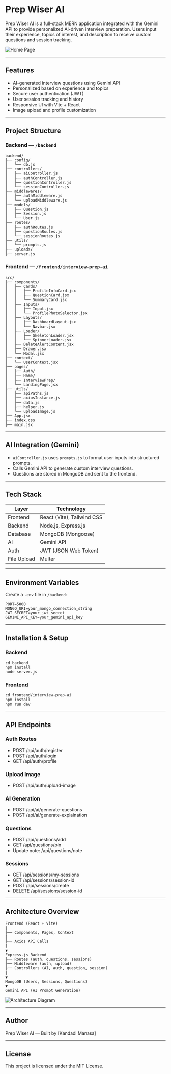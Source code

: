 # Prep Wiser AI

Prep Wiser AI is a full-stack MERN application integrated with the Gemini API to provide personalized AI-driven interview preparation. Users input their experience, topics of interest, and description to receive custom questions and session tracking.


![Home Page](https://drive.google.com/uc?export=view&id=1AQVy_YuQI0GiyJp0Ka4Fl9KqTDWjM9G1)


---

## Features

- AI-generated interview questions using Gemini API
- Personalized based on experience and topics
- Secure user authentication (JWT)
- User session tracking and history
- Responsive UI with Vite + React
- Image upload and profile customization

---

## Project Structure

### Backend — `/backend`

```
backend/
├── config/
│   └── db.js
├── controllers/
│   ├── aiController.js
│   ├── authController.js
│   ├── questionController.js
│   └── sessionController.js
├── middlewares/
│   ├── authMiddleware.js
│   └── uploadMiddleware.js
├── models/
│   ├── Question.js
│   ├── Session.js
│   └── User.js
├── routes/
│   ├── authRoutes.js
│   ├── questionRoutes.js
│   └── sessionRoutes.js
├── utils/
│   └── prompts.js
├── uploads/
├── server.js
```

### Frontend — `/frontend/interview-prep-ai`

```
src/
├── components/
│   ├── Cards/
│   │   ├── ProfileInfoCard.jsx
│   │   ├── QuestionCard.jsx
│   │   └── SummaryCard.jsx
│   ├── Inputs/
│   │   ├── Input.jsx
│   │   └── ProfilePhotoSelector.jsx
│   ├── Layouts/
│   │   ├── DashboardLayout.jsx
│   │   └── Navbar.jsx
│   ├── Loader/
│   │   ├── SkeletonLoader.jsx
│   │   └── SpinnerLoader.jsx
│   ├── DeleteAlertContent.jsx
│   ├── Drawer.jsx
│   └── Modal.jsx
├── context/
│   └── UserContext.jsx
├── pages/
│   ├── Auth/
│   ├── Home/
│   ├── InterviewPrep/
│   └── LandingPage.jsx
├── utils/
│   ├── apiPaths.js
│   ├── axiosInstance.js
│   ├── data.js
│   ├── helper.js
│   └── uploadImage.js
├── App.jsx
├── index.css
├── main.jsx
```

---

## AI Integration (Gemini)

- `aiController.js` uses `prompts.js` to format user inputs into structured prompts.
- Calls Gemini API to generate custom interview questions.
- Questions are stored in MongoDB and sent to the frontend.

---

## Tech Stack

| Layer       | Technology                            |
|------------|----------------------------------------|
| Frontend    | React (Vite), Tailwind CSS             |
| Backend     | Node.js, Express.js                    |
| Database    | MongoDB (Mongoose)                     |
| AI          | Gemini API                             |
| Auth        | JWT (JSON Web Token)                   |
| File Upload | Multer                                 |

---

## Environment Variables

Create a `.env` file in `/backend`:

```
PORT=5000
MONGO_URI=your_mongo_connection_string
JWT_SECRET=your_jwt_secret
GEMINI_API_KEY=your_gemini_api_key
```

---

## Installation & Setup

### Backend

```
cd backend
npm install
node server.js
```

### Frontend

```
cd frontend/interview-prep-ai
npm install
npm run dev
```

---

## API Endpoints

### Auth Routes

- POST /api/auth/register
- POST /api/auth/login
- GET /api/auth/profile

### Upload Image
- POST /api/auth/upload-image

### AI Generation

- POST /api/ai/generate-questions
- POST /api/ai/generate-explaination

### Questions

- POST /api/questions/add
- GET /api/questions/pin
- Update note: /api/questions/note

### Sessions

- GET /api/sessions/my-sessions
- GET /api/sessions/session-id
- POST /api/sessions/create
- DELETE /api/sessions/session-id
---

## Architecture Overview

```
Frontend (React + Vite)
|
├── Components, Pages, Context
|
├── Axios API Calls
|
▼
Express.js Backend
├── Routes (auth, questions, sessions)
├── Middleware (auth, upload)
├── Controllers (AI, auth, question, session)
|
▼
MongoDB (Users, Sessions, Questions)
▼
Gemini API (AI Prompt Generation)
```

![Architecture Diagram](./architecture.png)


---

## Author

Prep Wiser AI — Built by [Kandadi Manasa]

---

## License

This project is licensed under the MIT License.

